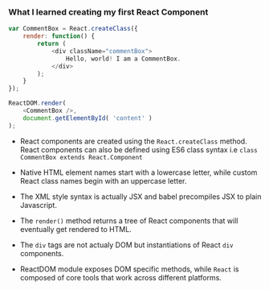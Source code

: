 ### What I learned creating my first React Component
```javascript
var CommentBox = React.createClass({
    render: function() {
        return (
            <div className="commentBox">
                Hello, world! I am a CommentBox.
            </div>
        );
    }
});

ReactDOM.render(
    <CommentBox />,
    document.getElementById( 'content' )
);
```

- React components are created using the `React.createClass` method. React components can also be defined using ES6
class syntax i.e `class CommentBox extends React.Component`

- Native HTML element names start with a lowercase letter, while custom React class names begin with an uppercase letter.
- The XML style syntax is actually JSX and babel precompiles JSX to plain Javascript.
- The `render()` method returns a tree of React components that will eventually get rendered to HTML.
- The `div` tags are not actualy DOM but instantiations of React `div` components.
- ReactDOM module exposes DOM specific methods, while `React` is composed of core tools that work across different platforms.

